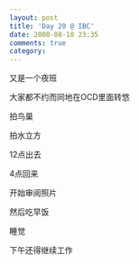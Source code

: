 ```yaml
---
layout: post
title: 'Day 20 @ IBC'
date: 2008-08-10 23:35
comments: true
category: 
---
```

    

又是一个夜班

大家都不约而同地在OCD里面转悠

拍鸟巢

拍水立方

12点出去

4点回来

开始审阅照片

然后吃早饭

睡觉

下午还得继续工作

